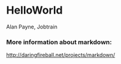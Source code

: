 # HelloWorld
Alan Payne, Jobtrain
### More information about markdown: 
http://daringfireball.net/projects/markdown/